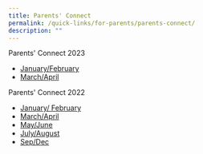```yaml
---
title: Parents' Connect
permalink: /quick-links/for-parents/parents-connect/
description: ""
---
```

Parents' Connect 2023 <br>
* [January/February](/files/Parents%20Connect%20Jan-Feb%202023_final_cleared.pdf)
* [March/April](/files/Parents%20Connect%20Mar-Apr%202023.pdf)

Parents' Connect 2022

*   [January/ February](/files/ParentsConnectJan-Feb2022_cleared.pdf)
*   [March/April](/files/Parents%20Connect%20Mar-Apr%202022%20cleared.pdf)
*   [May/June](/files/Parents%20Connect%20May-Jun%202022_cleared.pdf)
*   [July/August](/files/Parents%20Connect%20Jul-Aug%202022%20cleared.pdf)
*   [Sep/Dec](/files/Parents%20Connect%20Sep-Dec%202022%20cleared.pdf)